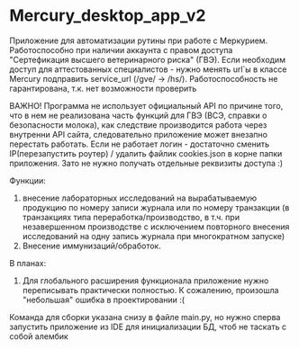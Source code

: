 # Mercury_desktop_app_v2

Приложение для автоматизации рутины при работе с Меркурием.
Работоспособно при наличии аккаунта с правом доступа "Сертефикация высшего ветеринарного риска" (ГВЭ).
Если необходим доступ для аттестованных специалистов - нужно менять url`ы в классе Mercury подправить service_url (/gve/ -> /hs/). Работоспособность не гарантирована, т.к. нет возможности проверить 

ВАЖНО! Программа не использует официальный API по причине того, что в нем не реализована часть функций для ГВЭ (ВСЭ, справки о безопасности молока), как следствие производится работа через внутренни API сайта, следовательно приложение может внезапно перестать работать. Если не работает логин - достаточно сменить IP(перезапустить роутер) / удалить файлик cookies.json в корне папки приложения. Зато не нужно получать отдельные реквизиты доступа :)

Функции:
1. внесение лабораторных исследований на вырабатываемую продукцию по номеру записи журнала или по номеру транзакции (в транзакциях типа переработка/производство, в т.ч. при незавершенном производстве с исключением повторного внесения исследований на одну запись журнала при многократном запуске)
2. Внесение иммунизаций/обработок.

В планах:
1. Для глобального расширения функционала приложение нужно переписывать практически полностью. К сожалению, произошла "небольшая" ошибка в проектировании :(

Команда для сборки указана снизу в файле main.py, но нужно сперва запустить приложение из IDE для инициализации БД, чтоб не таскать с собой алембик
